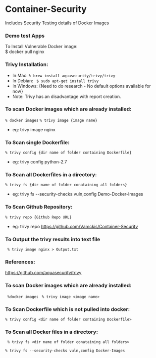 # Container-Security
Includes Security Testing details of Docker Images

### Demo test Apps
To Install Vulnerable Docker image: <br/>
$ docker pull nginx

### Trivy Installation: 
- In Mac: ``` % brew install aquasecurity/trivy/trivy ``` 
- In Debian: ``` $ sudo apt-get install trivy```
- In Windows: {Need to do research - No default options available for now}
- Note: Trivy has an disadvantage with report creation.

### To scan Docker images which are already installed:
```% docker images```
``` % trivy image {image name} ```
- eg: trivy image nginx

### To Scan single Dockerfile:
``` % trivy config {dir name of folder containing Dockerfile} ```
- eg: trivy config python-2.7

### To Scan all Dockerfiles in a directory:
``` % trivy fs {dir name of folder conataining all folders} ```
- eg: trivy fs --security-checks vuln,config Demo-Docker-Images

### To Scan Github Repository:
``` % trivy repo {Github Repo URL} ```
- eg: trivy repo https://github.com/Vamckis/Container-Security

### To Output the trivy results into text file
``` % trivy image nginx > Output.txt```

### References:
https://github.com/aquasecurity/trivy

### To scan Docker images which are already installed:
``` %docker images```
``` % trivy image <image name>```

### To Scan Dockerfile which is not pulled into docker:
```% trivy config <dir name of folder containing Dockerfile> ```

### To Scan all Docker files in a directory:
``` % trivy fs <dir name of folder conataining all folders>```

``` % trivy fs --security-checks vuln,config Docker-Images ```
